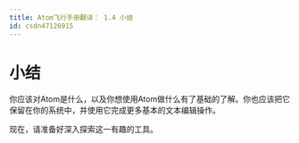 ```yaml
---
title: Atom飞行手册翻译： 1.4 小结
id: csdn47126915
---
```


# 小结

你应该对Atom是什么，以及你想使用Atom做什么有了基础的了解。你也应该把它保留在你的系统中，并使用它完成更多基本的文本编辑操作。

现在，请准备好深入探索这一有趣的工具。